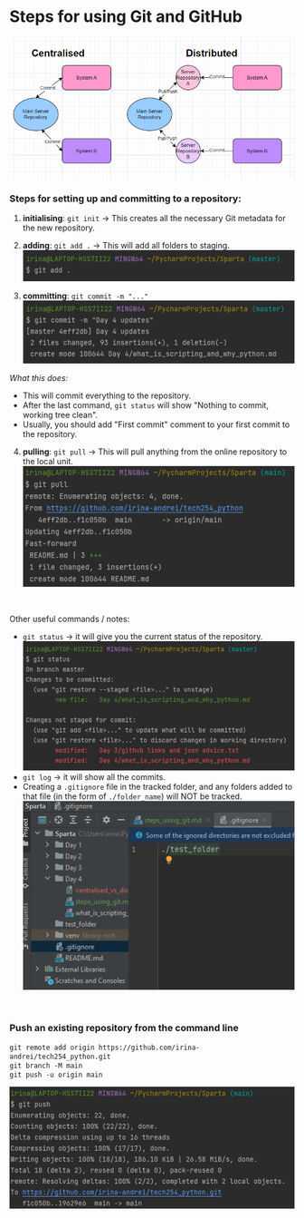 # Steps for using Git and GitHub

![Alt Text](centralised_vs_distributed.png)

### Steps for setting up and committing to a repository:
1. **initialising**: `git init` -> This creates all the necessary Git metadata for the new repository.

2. **adding**: `git add .` -> This will add all folders to staging.
![Alt Text](git_add.png)
3. **committing**:  `git commit -m "..."` 
![Alt Text](git_commit.png)

*What this does:*
- This will commit everything to the repository. 
- After the last command, `git status` will show "Nothing to commit, working tree clean". 
- Usually, you should add "First commit" comment to your first commit to the repository.
4. **pulling**: `git pull` -> This will pull anything from the online repository to the local unit.
![Alt Text](git_pull.png)

<br>

Other useful commands / notes:
- `git status` -> it will give you the current status of the repository.
![Alt Text](git_status.png)
- `git log` -> it will show all the commits.
- Creating a `.gitignore` file in the tracked folder, and any folders added to that file (in the form of `./folder_name`) will NOT be tracked.
![Alt Text](gitignore.png)

<br>

### Push an existing repository from the command line

```
git remote add origin https://github.com/irina-andrei/tech254_python.git
git branch -M main
git push -u origin main
```
![Alt Text](git_push.png)

